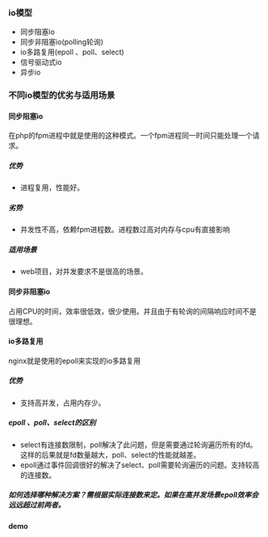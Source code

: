 ### io模型
- 同步阻塞io
- 同步非阻塞io(polling轮询)
- io多路复用(epoll 、poll、select)
- 信号驱动式io
- 异步io

### 不同io模型的优劣与适用场景

#### 同步阻塞io
在php的fpm进程中就是使用的这种模式。一个fpm进程同一时间只能处理一个请求。
##### 优势
- 进程复用，性能好。
##### 劣势
- 并发性不高，依赖fpm进程数。进程数过高对内存与cpu有直接影响
##### 适用场景
- web项目，对并发要求不是很高的场景。

#### 同步非阻塞io
占用CPU的时间，效率很低效，很少使用。并且由于有轮询的间隔响应时间不是很理想。

#### io多路复用
nginx就是使用的epoll来实现的io多路复用
##### 优势
- 支持高并发，占用内存少。
##### epoll 、poll、select的区别
- select有连接数限制，poll解决了此问题，但是需要通过轮询遍历所有的fd。这样的后果就是fd数量越大，poll、select的性能就越差。
- epoll通过事件回调很好的解决了select、poll需要轮询遍历的问题。支持较高的连接数。
##### 如何选择哪种解决方案？需根据实际连接数来定。如果在高并发场景epoll效率会远远超过前两者。

#### demo
